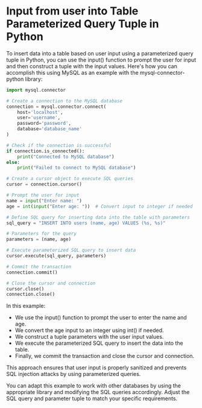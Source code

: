 # Input from user into Table Parameterized Query Tuple in Python

To insert data into a table based on user input using a parameterized query tuple in Python, you can use the input() function to prompt the user for input and then construct a tuple with the input values. Here's how you can accomplish this using MySQL as an example with the mysql-connector-python library:

```python
import mysql.connector

# Create a connection to the MySQL database
connection = mysql.connector.connect(
    host='localhost',
    user='username',
    password='password',
    database='database_name'
)

# Check if the connection is successful
if connection.is_connected():
    print("Connected to MySQL database")
else:
    print("Failed to connect to MySQL database")

# Create a cursor object to execute SQL queries
cursor = connection.cursor()

# Prompt the user for input
name = input("Enter name: ")
age = int(input("Enter age: "))  # Convert input to integer if needed

# Define SQL query for inserting data into the table with parameters
sql_query = "INSERT INTO users (name, age) VALUES (%s, %s)"

# Parameters for the query
parameters = (name, age)

# Execute parameterized SQL query to insert data
cursor.execute(sql_query, parameters)

# Commit the transaction
connection.commit()

# Close the cursor and connection
cursor.close()
connection.close()
```

In this example:

- We use the input() function to prompt the user to enter the name and age.
- We convert the age input to an integer using int() if needed.
- We construct a tuple parameters with the user input values.
- We execute the parameterized SQL query to insert the data into the table.
- Finally, we commit the transaction and close the cursor and connection.

This approach ensures that user input is properly sanitized and prevents SQL injection attacks by using parameterized queries.

You can adapt this example to work with other databases by using the appropriate library and modifying the SQL queries accordingly. Adjust the SQL query and parameter tuple to match your specific requirements.






